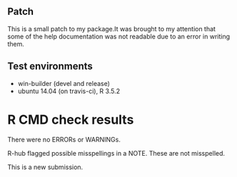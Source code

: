 ## Patch
This is a small patch to my package.It was brought to my attention that some of
the help documentation was not readable due to an error in writing them.

## Test environments
* win-builder (devel and release)
* ubuntu 14.04 (on travis-ci), R 3.5.2

# R CMD check results
There were no ERRORs or WARNINGs.

R-hub flagged possible misspellings in a NOTE. These are not misspelled.

This is a new submission.

